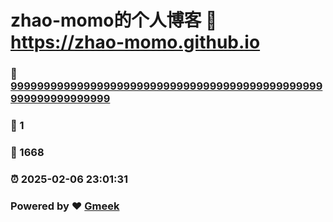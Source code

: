 # zhao-momo的个人博客 :link: https://zhao-momo.github.io 
### :page_facing_up: [99999999999999999999999999999999999999999999999999999999999999](https://zhao-momo.github.io/tag.html) 
### :speech_balloon: 1 
### :hibiscus: 1668 
### :alarm_clock: 2025-02-06 23:01:31 
### Powered by :heart: [Gmeek](https://github.com/Meekdai/Gmeek)
